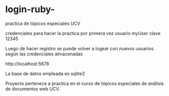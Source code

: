 # login-ruby-
practica de tópicos especiales UCV

credenciales para hacer la practica por primera vez
usuario myUser 
clave 12345

Luego de hacer registro se puede volver a logear con nuevos usuarios según las credenciales almacenadas

http://localhost:5678

La base de datos empleada es sqlite3 

Proyecto pertenece a practica en el curso de tópicos especiales de análisis de documentos web UCV.
